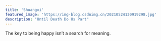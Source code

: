 ```yaml
---
title: 'Shuangxi'
featured_image: 'https://img-blog.csdnimg.cn/20210524130919298.jpg'
description: "Until Death Do Us Part"
---
```


The key to being happy isn’t a search for meaning. 
